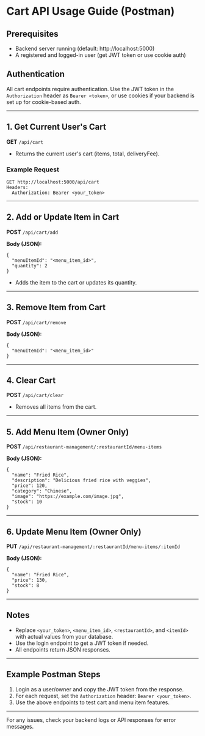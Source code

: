 # Cart API Usage Guide (Postman)

## Prerequisites
- Backend server running (default: http://localhost:5000)
- A registered and logged-in user (get JWT token or use cookie auth)

## Authentication
All cart endpoints require authentication. Use the JWT token in the `Authorization` header as `Bearer <token>`, or use cookies if your backend is set up for cookie-based auth.

---

## 1. Get Current User's Cart
**GET** `/api/cart`

- Returns the current user's cart (items, total, deliveryFee).

### Example Request
```
GET http://localhost:5000/api/cart
Headers:
  Authorization: Bearer <your_token>
```

---

## 2. Add or Update Item in Cart
**POST** `/api/cart/add`

**Body (JSON):**
```
{
  "menuItemId": "<menu_item_id>",
  "quantity": 2
}
```

- Adds the item to the cart or updates its quantity.

---

## 3. Remove Item from Cart
**POST** `/api/cart/remove`

**Body (JSON):**
```
{
  "menuItemId": "<menu_item_id>"
}
```

---

## 4. Clear Cart
**POST** `/api/cart/clear`

- Removes all items from the cart.

---

## 5. Add Menu Item (Owner Only)
**POST** `/api/restaurant-management/:restaurantId/menu-items`

**Body (JSON):**
```
{
  "name": "Fried Rice",
  "description": "Delicious fried rice with veggies",
  "price": 120,
  "category": "Chinese",
  "image": "https://example.com/image.jpg",
  "stock": 10
}
```

---

## 6. Update Menu Item (Owner Only)
**PUT** `/api/restaurant-management/:restaurantId/menu-items/:itemId`

**Body (JSON):**
```
{
  "name": "Fried Rice",
  "price": 130,
  "stock": 8
}
```

---

## Notes
- Replace `<your_token>`, `<menu_item_id>`, `<restaurantId>`, and `<itemId>` with actual values from your database.
- Use the login endpoint to get a JWT token if needed.
- All endpoints return JSON responses.

---

## Example Postman Steps
1. Login as a user/owner and copy the JWT token from the response.
2. For each request, set the `Authorization` header: `Bearer <your_token>`.
3. Use the above endpoints to test cart and menu item features.

---

For any issues, check your backend logs or API responses for error messages.
